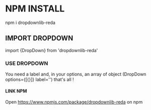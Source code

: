 # NPM INSTALL

npm i dropdownlib-reda

## IMPORT DROPDOWN

import {DropDown} from 'dropdownlib-reda'

### USE DROPDOWN

 You need a label and, in your options, an array of object (DropDown options={[{}]} label='') that's all !

#### LINK NPM 

Open https://www.npmjs.com/package/dropdownlib-reda on npm